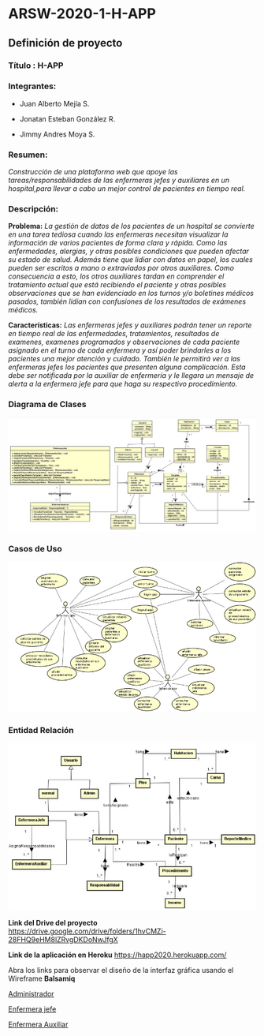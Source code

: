# ARSW-2020-1-H-APP #

## Definición de proyecto ##

### Título : H-APP ###

### Integrantes: ###

 - Juan Alberto Mejía S.
 
 - Jonatan Esteban González R.
 
 - Jimmy Andres Moya S.
 
### Resumen: ###
_Construcción de una plataforma web que apoye las tareas/responsabilidades de las enfermeras jefes y auxiliares en un hospital,para llevar a cabo un mejor control de pacientes en tiempo real._

### Descripción: ###

**Problema:** _La gestión de datos de los pacientes de un hospital se convierte en una tarea tediosa cuando las enfermeras necesitan visualizar la información de varios pacientes de forma clara y rápida. Como las enfermedades, alergias, y otras posibles condiciones que pueden afectar su estado de salud. Además tiene que lidiar con datos en papel, los cuales pueden ser escritos a mano o extraviados por otros auxiliares. Como consecuencia a esto, los otros auxiliares tardan en comprender el tratamiento actual que está recibiendo el paciente y otras posibles observaciones que se han evidenciado en los turnos y/o boletines médicos pasados, también lidian con confusiones de los resultados de exámenes médicos._

**Características:** _Las enfermeras jefes y auxiliares podrán tener un reporte en tiempo real de las enfermedades, tratamientos, resultados de examenes, examenes programados  y observaciones de cada paciente asignado en el  turno de cada enfermera y así poder brindarles a los pacientes una mejor atención y cuidado. También le permitirá ver a las enfermeras jefes los pacientes que presenten alguna complicación. Esta debe ser notificada por la auxiliar de enfermería y le llegara un mensaje de alerta a la enfermera jefe para que haga su respectivo procedimiento._

### **Diagrama de Clases** ###
![](https://github.com/JonatanGonzalez09/ARSW-2020-1-H-APP/blob/master/resources/diagramaClases.jpg)

### **Casos de Uso** ###
![](https://github.com/JonatanGonzalez09/ARSW-2020-1-H-APP/blob/master/resources/casosDeUso.jpg)

### **Entidad Relación** ###
![](https://github.com/JonatanGonzalez09/ARSW-2020-1-H-APP/blob/master/resources/entidadRelacion.jpg)

**Link del Drive del proyecto**
https://drive.google.com/drive/folders/1hvCMZi-28FHQ9eHM8lZRvgDKDoNwJfgX

**Link de la aplicación en Heroku**
https://happ2020.herokuapp.com/

Abra los links para observar el diseño de la interfaz gráfica usando el Wireframe **Balsamiq**

[Administrador](https://balsamiq.cloud/secxh97/pl9u9j5/r2278)

[Enfermera jefe](https://balsamiq.cloud/secxh97/pqdt8dm)

[Enfermera Auxiliar](https://balsamiq.cloud/secxh97/p99hqvl/r2278)



